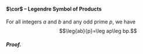 #### $\cor$ – Legendre Symbol of Products
For all integers $a$ and $b$ and any odd prime $p$, we have $$\leg{ab}{p}=\leg ap\leg bp.$$
##### *Proof.*